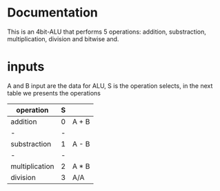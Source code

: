 # Documentation

This is an 4bit-ALU that performs 5 operations: addition, substraction, multiplication, division and bitwise and. 

# inputs

A and B input are the data for ALU, S is the operation selects, in the next table we presents the operations

| operation | S |   |
|---------|------|-|
addition | 0 | A + B|
|-|-|
|substraction| 1 | A - B|
|-|-|
| multiplication| 2 | A * B|
| division | 3 |  A/A |


